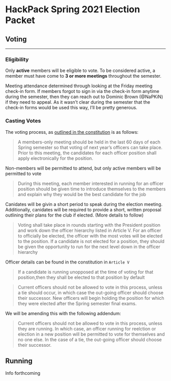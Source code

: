 # HackPack Spring 2021 Election Packet
## Voting
<hr>

### Eligibility

Only **active** members will be eligible to vote. To be considered active, a member must have come to **3 or more meetings** throughout the semester. 

Meeting attendance determined through looking at the Friday meeting check-in form. If members forgot to sign in via the check-in form anytime during the semester, then they can reach out to Dominic Brown (@NaPKiN) if they need to appeal. As it wasn’t clear during the semester that the check-in forms would be used this way, I’ll be pretty generous.

### Casting Votes

The voting process, as [outlined in the constitution](https://getinvolved.ncsu.edu/organization/hackpack/documents/view/1952719) is as follows:

> A members-only meeting should be held in the last 60 days of each Spring semester so that voting of
next year’s officers can take place. Prior to this meeting, the candidates for each officer position shall
apply electronically for the position. 

Non-members will be permitted to attend, but only active members will be permitted to vote

> During this meeting, each member interested in running for an 
officer position should be given time to introduce themselves to the members and explain why they
would be the best candidate for the job

Canidates will be givin a short period to speak during the election meeting. Additionally, canidates will be required to provide a short, written proposal outlining their plans for the club if elected. (More details to follow)

> Voting shall take place in rounds starting with the President
position and work down the officer hierarchy listed in Article V. For an officer to officially be elected,
the officer with the most votes will be elected to the position. If a candidate is not elected for a
position, they should be given the opportunity to run for the next level down in the officer hierarchy

Officer details can be found in the constitution in `Article V`

> If a candidate is running unopposed at the time of voting for that position,then they shall be elected to that position by default

> Current officers should not be allowed to vote in this process, unless a tie
should occur, in which case the out-going officer should choose their successor. New officers will begin holding the position for which they were elected after the Spring semester final exams.

We will be amending this with the following addendum:

> Current officers should not be allowed to vote in this process, unless they are running. In which case, an officer running for reelction or election in a new position will be permitted to vote for themselves and no one else. In the case of a tie, the out-going officer should choose their successor. 


## Running
Info forthcoming